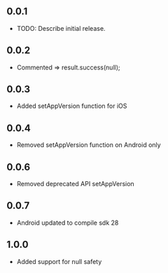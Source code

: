 ## 0.0.1

- TODO: Describe initial release.

## 0.0.2

- Commented => result.success(null);

## 0.0.3

- Added setAppVersion function for iOS

## 0.0.4

- Removed setAppVersion function on Android only

## 0.0.6

- Removed deprecated API setAppVersion

## 0.0.7

- Android updated to compile sdk 28

## 1.0.0

- Added support for null safety
